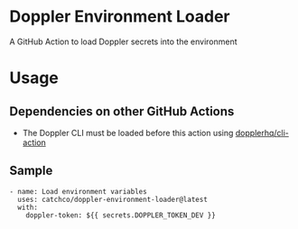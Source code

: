 # Doppler Environment Loader
A GitHub Action to load Doppler secrets into the environment


# Usage
## Dependencies on other GitHub Actions
* The Doppler CLI must be loaded before this action using [dopplerhq/cli-action](https://github.com/marketplace/actions/install-doppler-cli)

## Sample
```
- name: Load environment variables
  uses: catchco/doppler-environment-loader@latest
  with:
    doppler-token: ${{ secrets.DOPPLER_TOKEN_DEV }}
```
